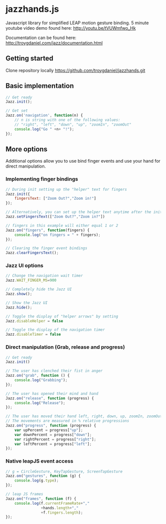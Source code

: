 jazzhands.js
============

Javascript library for simplified LEAP motion gesture binding.  5 minute youtube video demo found here:
http://youtu.be/tVUWmfwo_Hk

Documentation can be found here:
http://troygdaniel.com/jazz/documentation.html

## Getting started
Clone repository locally 
https://github.com/troygdaniel/jazzhands.git

## Basic implementation
~~~javascript
// Get ready
Jazz.init();

// Get set
Jazz.on('navigation', function(n) {
    // n is string with one of the following values:
    // "right", "left", "down", "up", "zoomIn", "zoomOut"
    console.log("Go " +n+ "!");
});
~~~

## More options
Additional options allow you to use bind finger events and use your hand for direct manipulation.

### Implementing finger bindings
~~~javascript
// During init setting up the "helper" text for fingers
Jazz.init({
    fingersText: ["Zoom Out?","Zoom in!"]
});

// Alternatively, you can set up the helper text anytime after the init
Jazz.setFingersText(["Zoom Out?","Zoom in?"])

// fingers in this example will either equal 1 or 2
Jazz.on("fingers", function(fingers) {
    console.log("on fingers = " + fingers);
});

// Clearing the finger event bindings
Jazz.clearFingersText();

~~~

### Jazz UI options
~~~javascript
// Change the navigation wait timer
Jazz.WAIT_FINGER_MS=900

// Completely hide the Jazz UI
Jazz.show();

// Show the Jazz UI
Jazz.hide();

// Toggle the display of "helper arrows" by setting  
Jazz.disableHelper = false

// Toggle the display of the navigation timer 
Jazz.disableTimer = false
~~~

### Direct manipulation (Grab, release and progress)
~~~javascript
// Get ready
Jazz.init()

// The user has clenched their fist in anger
Jazz.on("grab", function () {
    console.log("Grabbing");
});

// The user has opened their mind and hand
Jazz.on("release", function (progress) {
    console.log("Release");
});

// The user has moved their hand left, right, down, up, zoomIn, zoomOut
// The movements are measured in % relative progressions
Jazz.on("progress", function (progress) {
    var upPercent = progress["up"];
    var downPercent = progress["down"];
    var rightPercent = progress["right"];
    var leftPercent = progress["left"];
});
~~~

### Native leapJS event access
~~~javascript
// g = CircleGesture, KeyTapGesture, ScreenTapGesture
Jazz.on("gestures", function (g) { 
    console.log(g.type);
});

// leap JS frames
Jazz.on("frames", function (f) {
    console.log(f.currentFrameRate+","
                +hands.length+","
                +f.fingers.length);
});
~~~
